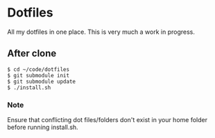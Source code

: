# Dotfiles

All my dotfiles in one place.  This is very much a work in progress.

## After clone
```
$ cd ~/code/dotfiles
$ git submodule init
$ git submodule update
$ ./install.sh
```

### Note

Ensure that conflicting dot files/folders don't exist in your home folder
before running install.sh.
